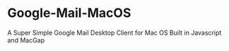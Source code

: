 # Google-Mail-MacOS
A Super Simple Google Mail Desktop Client for Mac OS Built in Javascript and MacGap
